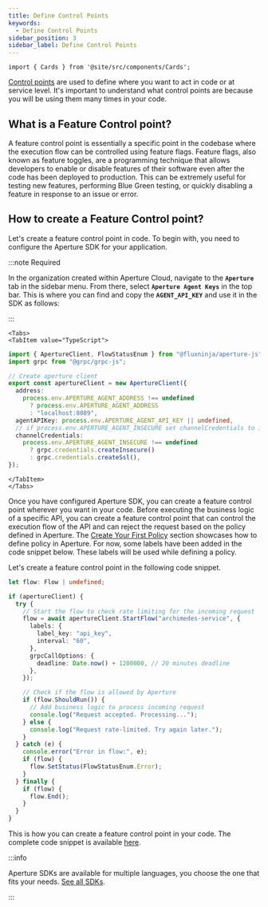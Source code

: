 ```yaml
---
title: Define Control Points
keywords:
  - Define Control Points
sidebar_position: 3
sidebar_label: Define Control Points
---
```


```mdx-code-block
import { Cards } from '@site/src/components/Cards';
```

[Control points][control-points] are used to define where you want to act in
code or at service level. It's important to understand what control points are
because you will be using them many times in your code.

<!-- vale off -->

## What is a Feature Control point?

<!-- vale on -->

A feature control point is essentially a specific point in the codebase where
the execution flow can be controlled using feature flags. Feature flags, also
known as feature toggles, are a programming technique that allows developers to
enable or disable features of their software even after the code has been
deployed to production. This can be extremely useful for testing new features,
performing Blue Green testing, or quickly disabling a feature in response to an
issue or error.

<!-- vale off -->

## How to create a Feature Control point?

<!-- vale on -->

Let's create a feature control point in code. To begin with, you need to
configure the Aperture SDK for your application.

:::note Required

In the organization created within Aperture Cloud, navigate to the
**`Aperture`** tab in the sidebar menu. From there, select
**`Aperture Agent Keys`** in the top bar. This is where you can find and copy
the **`AGENT_API_KEY`** and use it in the SDK as follows:

:::

```mdx-code-block
<Tabs>
<TabItem value="TypeScript">
```

```typescript
import { ApertureClient, FlowStatusEnum } from "@fluxninja/aperture-js";
import grpc from "@grpc/grpc-js";

// Create aperture client
export const apertureClient = new ApertureClient({
  address:
    process.env.APERTURE_AGENT_ADDRESS !== undefined
      ? process.env.APERTURE_AGENT_ADDRESS
      : "localhost:8089",
  agentAPIKey: process.env.APERTURE_AGENT_API_KEY || undefined,
  // if process.env.APERTURE_AGENT_INSECURE set channelCredentials to insecure
  channelCredentials:
    process.env.APERTURE_AGENT_INSECURE !== undefined
      ? grpc.credentials.createInsecure()
      : grpc.credentials.createSsl(),
});
```

```mdx-code-block
</TabItem>
</Tabs>
```

Once you have configured Aperture SDK, you can create a feature control point
wherever you want in your code. Before executing the business logic of a
specific API, you can create a feature control point that can control the
execution flow of the API and can reject the request based on the policy defined
in Aperture. The [Create Your First Policy](./policies/policies.md) section
showcases how to define policy in Aperture. For now, some labels have been added
in the code snippet below. These labels will be used while defining a policy.

Let's create a feature control point in the following code snippet.

```typescript
let flow: Flow | undefined;

if (apertureClient) {
  try {
    // Start the flow to check rate limiting for the incoming request
    flow = await apertureClient.StartFlow("archimedes-service", {
      labels: {
        label_key: "api_key",
        interval: "60",
      },
      grpcCallOptions: {
        deadline: Date.now() + 1200000, // 20 minutes deadline
      },
    });

    // Check if the flow is allowed by Aperture
    if (flow.ShouldRun()) {
      // Add business logic to process incoming request
      console.log("Request accepted. Processing...");
    } else {
      console.log("Request rate-limited. Try again later.");
    }
  } catch (e) {
    console.error("Error in flow:", e);
    if (flow) {
      flow.SetStatus(FlowStatusEnum.Error);
    }
  } finally {
    if (flow) {
      flow.End();
    }
  }
}
```

This is how you can create a feature control point in your code. The complete
code snippet is available
[here](https://github.com/fluxninja/aperture-js/tree/main/example).

:::info

Aperture SDKs are available for multiple languages, you choose the one that fits
your needs. [See all SDKs][sdks].

:::

<!-- vale off -->

[control-points]: /concepts/control-point.md
[sdks]: /sdk/sdk.md
[aperture-java-example]:
  https://github.com/fluxninja/aperture-java/tree/main/examples/standalone-traffic-flow-example

